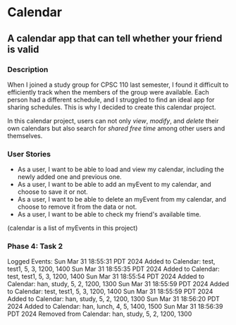 # Calendar

## A calendar app that can tell whether your friend is valid

### Description
When I joined a study group for CPSC 110 last semester, I found it 
difficult to efficiently track when the members of the group were
available. Each person had a different schedule, and I struggled to
find an ideal app for sharing schedules. This is why I decided to 
create this calendar project. 

In this calendar project, users can not only *view*, *modify*, and *delete* 
their own calendars but also search for *shared free time* among other
users and themselves.


### User Stories
- As a user, I want to be able to load and view my calendar, including the newly added one and previous one.
- As a user, I want to be able to add an myEvent to my calendar, and choose to save it or not.
- As a user, I want to be able to delete an myEvent from my calendar, and choose to remove it from the data or not.
- As a user, I want to be able to check my friend's available time.

(calendar is a list of myEvents in this project)

### Phase 4: Task 2
Logged Events:
Sun Mar 31 18:55:31 PDT 2024
Added to Calendar: test, test1, 5, 3, 1200, 1400
Sun Mar 31 18:55:35 PDT 2024
Added to Calendar: test, test1, 5, 3, 1200, 1400
Sun Mar 31 18:55:54 PDT 2024
Added to Calendar: han, study, 5, 2, 1200, 1300
Sun Mar 31 18:55:59 PDT 2024
Added to Calendar: test, test1, 5, 3, 1200, 1400
Sun Mar 31 18:55:59 PDT 2024
Added to Calendar: han, study, 5, 2, 1200, 1300
Sun Mar 31 18:56:20 PDT 2024
Added to Calendar: han, lunch, 4, 5, 1400, 1500
Sun Mar 31 18:56:39 PDT 2024
Removed from Calendar: han, study, 5, 2, 1200, 1300

